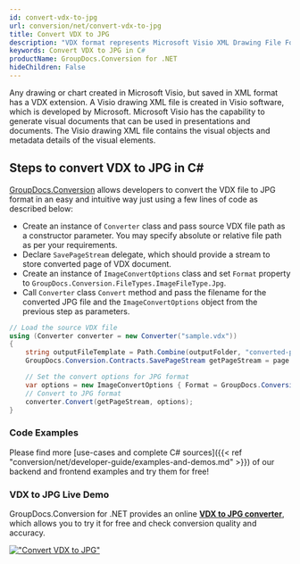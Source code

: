 ```yaml
---
id: convert-vdx-to-jpg
url: conversion/net/convert-vdx-to-jpg
title: Convert VDX to JPG
description: "VDX format represents Microsoft Visio XML Drawing File Format with .vdx extension. Learn how to convert VDX to JPG file programmatically in C# language using GroupDocs.Conversion for .NET library."
keywords: Convert VDX to JPG in C#
productName: GroupDocs.Conversion for .NET
hideChildren: False
---
```


Any drawing or chart created in Microsoft Visio, but saved in XML format has a VDX extension. A Visio drawing XML file is created in Visio software, which is developed by Microsoft. Microsoft Visio has the capability to generate visual documents that can be used in presentations and documents. The Visio drawing XML file contains the visual objects and metadata details of the visual elements.

## Steps to convert VDX to JPG in C#

[GroupDocs.Conversion](https://products.groupdocs.com/conversion/net) allows developers to convert the VDX file to JPG format in an easy and intuitive way just using a few lines of code as described below:

* Create an instance of `Converter` class and pass source VDX file path as a constructor parameter. You may specify absolute or relative file path as per your requirements. 
* Declare `SavePageStream` delegate, which should provide a stream to store converted page of VDX document.
* Create an instance of `ImageConvertOptions` class and set `Format` property to `GroupDocs.Conversion.FileTypes.ImageFileType.Jpg`.
* Call `Converter` class `Convert` method and pass the filename for the converted JPG file and the `ImageConvertOptions` object from the previous step as parameters.

```csharp
// Load the source VDX file
using (Converter converter = new Converter("sample.vdx"))
{
    string outputFileTemplate = Path.Combine(outputFolder, "converted-page-{0}.jpg");
    GroupDocs.Conversion.Contracts.SavePageStream getPageStream = page => new FileStream(string.Format(outputFileTemplate, page), FileMode.Create);

    // Set the convert options for JPG format
    var options = new ImageConvertOptions { Format = GroupDocs.Conversion.FileTypes.ImageFileType.Jpg };   
    // Convert to JPG format
    converter.Convert(getPageStream, options);
}
```

### Code Examples

Please find more [use-cases and complete C# sources]({{< ref "conversion/net/developer-guide/examples-and-demos.md" >}}) of our backend and frontend examples and try them for free!

### VDX to JPG Live Demo

GroupDocs.Conversion for .NET provides an online [**VDX to JPG converter**](https://products.groupdocs.app/conversion/vdx-to-jpg), which allows you to try it for free and check conversion quality and accuracy.

[!["Convert VDX to JPG"](conversion/net/images/convert-to-jpg/convert-vdx-to-jpg.png)](https://products.groupdocs.app/conversion/vdx-to-jpg)